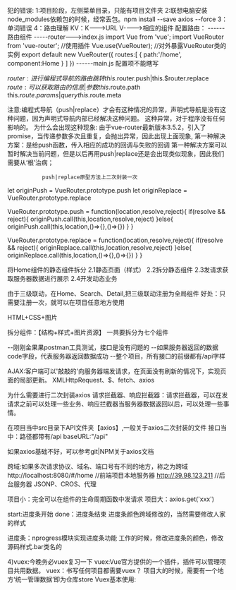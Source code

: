 犯的错误:
1:项目阶段，左侧菜单目录，只能有项目文件夹
2:联想电脑安装node_modules依赖包的时候，经常丢包。npm install --save axios --force
3：单词错误
4：路由理解
KV：K--->URL  V---->相应的组件
配置路由：
     ------路由组件
     -----router--->index.js
                  import Vue  from 'vue';
                  import VueRouter from 'vue-router';
                  //使用插件
                  Vue.use(VueRouter);
                  //对外暴露VueRouter类的实例
                  export default new VueRouter({
                       routes:[
                            {
                                 path:'/home',
                                 component:Home
                            }
                       ]
                  })
    ------main.js   配置项不能瞎写


$router:进行编程式导航的路由跳转
this.$router.push|this.$router.replace
$route:可以获取路由的信息|参数
this.$route.path
this.$route.params|query
this.$route.meta





<!-- !1.编程式导航路由跳转到当前路由(参数不变), 多次执行会抛出NavigationDuplicated的警告错误? -->
注意:编程式导航（push|replace）才会有这种情况的异常，声明式导航是没有这种问题，因为声明式导航内部已经解决这种问题。
这种异常，对于程序没有任何影响的。
为什么会出现这种现象:
由于vue-router最新版本3.5.2，引入了promise，当传递参数多次且重复，会抛出异常，因此出现上面现象,
第一种解决方案：是给push函数，传入相应的成功的回调与失败的回调
第一种解决方案可以暂时解决当前问题，但是以后再用push|replace还是会出现类似现象，因此我们需要从‘根’治病；

               push|replace原型方法上二次封装一次
<!-- *先把VueRouter原型对象的push方法，保存一份 -->
let originPush = VueRouter.prototype.push
let originReplace = VueRouter.prototype.replace

<!-- *重写push|replace -->
<!-- *第一个参数：告诉原来push方法，你往哪里跳转（传递那些参数） -->
<!-- *第二个参数成功的回调 -->
<!-- *第三个参数失败的回调 -->
<!-- *call|apply 相同点，都可以调用函数一次，都可以篡改函数的上下文一次 -->
<!-- *不同点，call与apply传递参数：call传递参数用逗号隔开，apply方法指向，传递数组 -->
VueRouter.prototype.push = function(location,resolve,reject){
    if(resolve && reject){
        originPush.call(this,location,resolve,reject)
    }else{
        originPush.call(this,location,()=>{},()=>{})
    }
}

VueRouter.prototype.replace = function(location,resolve,reject){
    if(resolve && reject){
        originReplace.call(this,location,resolve,reject)
    }else{
        originReplace.call(this,location,()=>{},()=>{})
    }
}

<!-- !2.Home模块组件拆分 -->
将Home组件的静态组件拆分
        2.1静态页面（样式）
        2.2拆分静态组件
        2.3发请求获取服务器数据进行展示
        2.4开发动态业务

<!-- !3.三级联动组件 -->
由于三级联动，在Home、Search、Detail,把三级联动注册为全局组件
好处：只需要注册一次，就可以在项目任意地方使用

<!-- !4.其余静态组件（搬砖） -->
HTML+CSS+图片


拆分组件：【结构+样式+图片资源】
一共要拆分为七个组件


<!-- !5.POSTMAN测试接口 -->
--刚刚金果果postman工具测试，接口是没有问题的
--如果服务器返回的数据code字段，代表服务器返回数据成功
--整个项目，所有接口的前缀都有/api字样



<!-- !6.axios二次封装 -->
AJAX:客户端可以'敲敲的'向服务器端发请求，在页面没有刷新的情况下，实现页面的局部更新。
XMLHttpRequest、$、fetch、axios

为什么需要进行二次封装axios
请求拦截器、响应拦截器：请求拦截器，可以在发请求之前可以处理一些业务、响应拦截器当服务器数据返回以后，可以处理一些事情。

在项目当中src目录下API文件夹【axios】,一般关于axios二次封装的文件
接口当中：路径都带有/api
baseURL:"/api"

如果axios基础不好，可以参考git|NPM关于axios文档

跨域:如果多次请求协议、域名、端口号有不同的地方，称之为跨域
http://localhost:8080/#/home //前端项目本地服务器
http://39.98.123.211    //后台服务器
JSONP、CROS、代理


<!-- !7.接口统一管理 -->
项目小：完全可以在组件的生命周期函数中发请求
项目大：axios.get('xxx')

<!-- !8.nprogress进度条的使用 -->
start:进度条开始
done：进度条结束
进度条颜色跨域修改的，当然需要修改人家的样式

进度条：nprogress模块实现进度条功能
工作的时候，修改进度条的颜色，修改源码样式.bar类名的




















4)vuex:今晚务必vuex复习一下
vuex:Vue官方提供的一个插件，插件可以管理项目共用数据。
vuex：书写任何项目都需要vuex？
项目大的时候，需要有一个地方‘统一管理数据’即为仓库store
Vuex基本使用:

     
   



















